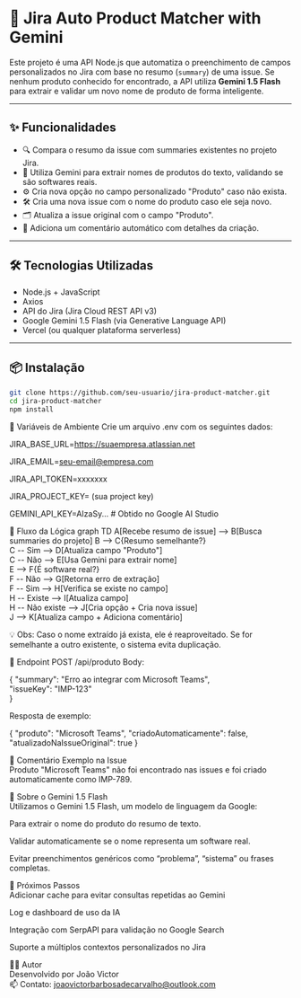 # 🧠 Jira Auto Product Matcher with Gemini

Este projeto é uma API Node.js que automatiza o preenchimento de campos personalizados no Jira com base no resumo (`summary`) de uma issue. Se nenhum produto conhecido for encontrado, a API utiliza **Gemini 1.5 Flash** para extrair e validar um novo nome de produto de forma inteligente.

---

## ✨ Funcionalidades

- 🔍 Compara o resumo da issue com summaries existentes no projeto Jira.
- 🤖 Utiliza Gemini para extrair nomes de produtos do texto, validando se são softwares reais.
- ⚙️ Cria nova opção no campo personalizado "Produto" caso não exista.
- 🛠️ Cria uma nova issue com o nome do produto caso ele seja novo.
- 🗂️ Atualiza a issue original com o campo "Produto".
- 💬 Adiciona um comentário automático com detalhes da criação.

---

## 🛠️ Tecnologias Utilizadas

- Node.js + JavaScript
- Axios
- API do Jira (Jira Cloud REST API v3)
- Google Gemini 1.5 Flash (via Generative Language API)
- Vercel (ou qualquer plataforma serverless)

---

## 📦 Instalação

```bash
git clone https://github.com/seu-usuario/jira-product-matcher.git
cd jira-product-matcher
npm install
```

🔐 Variáveis de Ambiente
Crie um arquivo .env com os seguintes dados:

JIRA_BASE_URL=https://suaempresa.atlassian.net

JIRA_EMAIL=seu-email@empresa.com

JIRA_API_TOKEN=xxxxxxx

JIRA_PROJECT_KEY= (sua project key)

GEMINI_API_KEY=AIzaSy...  # Obtido no Google AI Studio

🔁 Fluxo da Lógica
graph TD
    A[Recebe resumo de issue] --> B[Busca summaries do projeto]
    B --> C{Resumo semelhante?}                                     
    C -- Sim --> D[Atualiza campo "Produto"]                  
    C -- Não --> E[Usa Gemini para extrair nome]               
    E --> F{É software real?}                      
    F -- Não --> G[Retorna erro de extração]                       
    F -- Sim --> H[Verifica se existe no campo]                     
    H -- Existe --> I[Atualiza campo]                          
    H -- Não existe --> J[Cria opção + Cria nova issue]                  
    J --> K[Atualiza campo + Adiciona comentário]                              

💡 Obs: Caso o nome extraído já exista, ele é reaproveitado. Se for semelhante a outro existente, o sistema evita duplicação.

📡 Endpoint
POST /api/produto
Body:

{
  "summary": "Erro ao integrar com Microsoft Teams",                         
  "issueKey": "IMP-123"                     
}

Resposta de exemplo:

{
  "produto": "Microsoft Teams",
  "criadoAutomaticamente": false,
  "atualizadoNaIssueOriginal": true
}

📘 Comentário Exemplo na Issue                    
Produto "Microsoft Teams" não foi encontrado nas issues e foi criado automaticamente como IMP-789.                                   

🧠 Sobre o Gemini 1.5 Flash                                
Utilizamos o Gemini 1.5 Flash, um modelo de linguagem da Google:                                
  
Para extrair o nome do produto do resumo de texto.                   

Validar automaticamente se o nome representa um software real.                    

Evitar preenchimentos genéricos como “problema”, “sistema” ou frases completas.                  

🚧 Próximos Passos                        
 Adicionar cache para evitar consultas repetidas ao Gemini                 

 Log e dashboard de uso da IA                     

 Integração com SerpAPI para validação no Google Search                               

 Suporte a múltiplos contextos personalizados no Jira                        

👨‍💻 Autor              
Desenvolvido por João Victor                              
📫 Contato: joaovictorbarbosadecarvalho@outlook.com                


